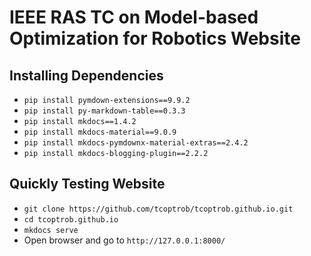 # IEEE RAS TC on Model-based Optimization for Robotics Website

## Installing Dependencies

- `pip install pymdown-extensions==9.9.2`
- `pip install py-markdown-table==0.3.3`
- `pip install mkdocs==1.4.2`
- `pip install mkdocs-material==9.0.9`
- `pip install mkdocs-pymdownx-material-extras==2.4.2`
- `pip install mkdocs-blogging-plugin==2.2.2`

## Quickly Testing Website

- `git clone https://github.com/tcoptrob/tcoptrob.github.io.git`
- `cd tcoptrob.github.io`
- `mkdocs serve`
- Open browser and go to `http://127.0.0.1:8000/`
